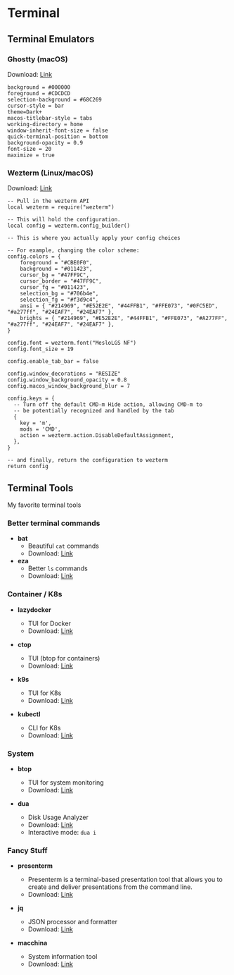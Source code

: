 # Terminal

## Terminal Emulators

### Ghostty (macOS)

Download: [Link](https://ghostty.org/)

```
background = #000000
foreground = #CDCDCD
selection-background = #68C269
cursor-style = bar
theme=Dark+
macos-titlebar-style = tabs
working-directory = home
window-inherit-font-size = false
quick-terminal-position = bottom
background-opacity = 0.9
font-size = 20
maximize = true
```
### Wezterm (Linux/macOS)

Download: [Link](https://wezfurlong.org/wezterm/index.html)

```
-- Pull in the wezterm API
local wezterm = require("wezterm")

-- This will hold the configuration.
local config = wezterm.config_builder()

-- This is where you actually apply your config choices

-- For example, changing the color scheme:
config.colors = {
	foreground = "#CBE0F0",
	background = "#011423",
	cursor_bg = "#47FF9C",
	cursor_border = "#47FF9C",
	cursor_fg = "#011423",
	selection_bg = "#706b4e",
	selection_fg = "#f3d9c4",
	ansi = { "#214969", "#E52E2E", "#44FFB1", "#FFE073", "#0FC5ED", "#a277ff", "#24EAF7", "#24EAF7" },
	brights = { "#214969", "#E52E2E", "#44FFB1", "#FFE073", "#A277FF", "#a277ff", "#24EAF7", "#24EAF7" },
}

config.font = wezterm.font("MesloLGS NF")
config.font_size = 19

config.enable_tab_bar = false

config.window_decorations = "RESIZE"
config.window_background_opacity = 0.8
config.macos_window_background_blur = 7

config.keys = {
  -- Turn off the default CMD-m Hide action, allowing CMD-m to
  -- be potentially recognized and handled by the tab
  {
    key = 'm',
    mods = 'CMD',
    action = wezterm.action.DisableDefaultAssignment,
  },
}

-- and finally, return the configuration to wezterm
return config
```


## Terminal Tools

My favorite terminal tools

### Better terminal commands
- **bat**
  - Beautiful `cat` commands
  - Download: [Link](https://github.com/sharkdp/bat)
- **eza**
  - Better `ls` commands
  - Download: [Link](https://github.com/eza-community/eza)

### Container / K8s

- **lazydocker**
  - TUI for Docker
  - Download: [Link](https://github.com/jesseduffield/lazydocker)

- **ctop**
  - TUI (btop for containers)
  - Download: [Link](https://github.com/bcicen/ctop)

- **k9s**
  - TUI for K8s
  - Download: [Link](https://github.com/derailed/k9s)

- **kubectl**
  - CLI for K8s
  - Download: [Link](https://kubernetes.io/docs/reference/kubectl/)

### System

- **btop**
  - TUI for system monitoring
  - Download: [Link](https://github.com/aristocratos/btop)

- **dua**
  - Disk Usage Analyzer
  - Download: [Link](https://github.com/Byron/dua-cli)
  - Interactive mode: `dua i`

### Fancy Stuff

- **presenterm**
  - Presenterm is a terminal-based presentation tool that allows you to create and deliver presentations from the command line.
  - Download: [Link](https://github.com/mfontanini/presenterm)

- **jq**
  - JSON processor and formatter
  - Download: [Link](https://github.com/stedolan/jq)

- **macchina**
  - System information tool
  - Download: [Link](https://github.com/Macchina-CLI/macchina)
